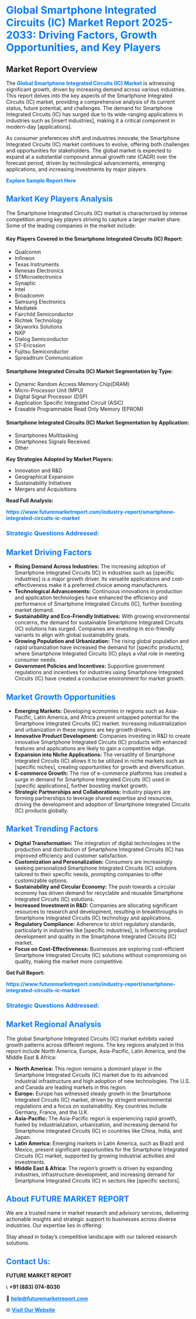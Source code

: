 <h1 style="color: #007BFF;">Global Smartphone Integrated Circuits (IC) Market Report 2025-2033: Driving Factors, Growth Opportunities, and Key Players</h1>

<section id="overview">
<h2>Market Report Overview</h2>
<p>The <a href="https://www.futuremarketreport.com/industry-report/smartphone-integrated-circuits-ic-market" style="color: #007BFF; text-decoration: none;"><strong>Global Smartphone Integrated Circuits (IC) Market</strong></a> is witnessing significant growth, driven by increasing demand across various industries. This report delves into the key aspects of the Smartphone Integrated Circuits (IC) market, providing a comprehensive analysis of its current status, future potential, and challenges. The demand for Smartphone Integrated Circuits (IC) has surged due to its wide-ranging applications in industries such as [insert industries], making it a critical component in modern-day [applications].</p>
<p>As consumer preferences shift and industries innovate, the Smartphone Integrated Circuits (IC) market continues to evolve, offering both challenges and opportunities for stakeholders. The global market is expected to expand at a substantial compound annual growth rate (CAGR) over the forecast period, driven by technological advancements, emerging applications, and increasing investments by major players.</p>
</section>

<section id="overview">
<p><a href="https://www.futuremarketreport.com/request-sample/reportId=82378" style="color: #007BFF; text-decoration: none;"><strong>Explore Sample Report Here</strong></a></p>
</section>

<section id="key-players">
<h2 style="color: #007BFF;">Market Key Players Analysis</h2>
<p>The Smartphone Integrated Circuits (IC) market is characterized by intense competition among key players striving to capture a larger market share. Some of the leading companies in the market include:</p>
<h4>Key Players Covered in the Smartphone Integrated Circuits (IC) Report:</h4>
<ul><li>Qualcomm</li><li>Infineon</li><li>Texas Instruments</li><li>Renesas Electronics</li><li>STMicroelectronics</li><li>Synaptic</li><li>Intel</li><li>Broadcomm</li><li>Samsung Electronics</li><li>Mediatek</li><li>Fairchild Semiconductor</li><li>Richtek Technology</li><li>Skyworks Solutions</li><li>NXP</li><li>Dialog Semiconductor</li><li>ST-Ericssion</li><li>Fujitsu Semiconductor</li><li>Spreadtrum Communication</li></ul>
<h4>Smartphone Integrated Circuits (IC) Market Segmentation by Type:</h4>
<ul><li>Dynamic Random Access Memory Chip(DRAM)</li><li>Micro-Processor Unit (MPU)</li><li>Digital Signal Processor (DSP)</li><li>Application Specific Integrated Circuit (ASIC)</li><li>Erasable Programmable Read Only Memory (EPROM)</li></ul>

<h4>Smartphone Integrated Circuits (IC) Market Segmentation by Application:</h4>
<ul><li>Smartphones Multitasking</li><li>Smartphones Signals Received</li><li>Other</li></ul>
<p><strong>Key Strategies Adopted by Market Players:</strong></p>
<ul>
<li>Innovation and R&D</li>
<li>Geographical Expansion</li>
<li>Sustainability Initiatives</li>
<li>Mergers and Acquisitions</li>
</ul>
</section>

<section>
<p><strong>Read Full Analysis: </strong></p><a href="https://www.futuremarketreport.com/industry-report/smartphone-integrated-circuits-ic-market" style="color: #007BFF; text-decoration: none;"><strong>https://www.futuremarketreport.com/industry-report/smartphone-integrated-circuits-ic-market</strong></a>
<h3 style="color: #007BFF;">Strategic Questions Addressed:</h3>
</section>

<section id="driving-factors">
<h2 style="color: #007BFF;">Market Driving Factors</h2>
<ul>
<li><strong>Rising Demand Across Industries:</strong> The increasing adoption of Smartphone Integrated Circuits (IC) in industries such as [specific industries] is a major growth driver. Its versatile applications and cost-effectiveness make it a preferred choice among manufacturers.</li>
<li><strong>Technological Advancements:</strong> Continuous innovations in production and application technologies have enhanced the efficiency and performance of Smartphone Integrated Circuits (IC), further boosting market demand.</li>
<li><strong>Sustainability and Eco-Friendly Initiatives:</strong> With growing environmental concerns, the demand for sustainable Smartphone Integrated Circuits (IC) solutions has surged. Companies are investing in eco-friendly variants to align with global sustainability goals.</li>
<li><strong>Growing Population and Urbanization:</strong> The rising global population and rapid urbanization have increased the demand for [specific products], where Smartphone Integrated Circuits (IC) plays a vital role in meeting consumer needs.</li>
<li><strong>Government Policies and Incentives:</strong> Supportive government regulations and incentives for industries using Smartphone Integrated Circuits (IC) have created a conducive environment for market growth.</li>
</ul>
</section>

<section id="growth-opportunities">
<h2 style="color: #007BFF;">Market Growth Opportunities</h2>
<ul>
<li><strong>Emerging Markets:</strong> Developing economies in regions such as Asia-Pacific, Latin America, and Africa present untapped potential for the Smartphone Integrated Circuits (IC) market. Increasing industrialization and urbanization in these regions are key growth drivers.</li>
<li><strong>Innovative Product Development:</strong> Companies investing in R&D to create innovative Smartphone Integrated Circuits (IC) products with enhanced features and applications are likely to gain a competitive edge.</li>
<li><strong>Expansion into Niche Applications:</strong> The versatility of Smartphone Integrated Circuits (IC) allows it to be utilized in niche markets such as [specific niches], creating opportunities for growth and diversification.</li>
<li><strong>E-commerce Growth:</strong> The rise of e-commerce platforms has created a surge in demand for Smartphone Integrated Circuits (IC) used in [specific applications], further boosting market growth.</li>
<li><strong>Strategic Partnerships and Collaborations:</strong> Industry players are forming partnerships to leverage shared expertise and resources, driving the development and adoption of Smartphone Integrated Circuits (IC) products globally.</li>
</ul>
</section>

<section id="trending-factors">
<h2 style="color: #007BFF;">Market Trending Factors</h2>
<ul>
<li><strong>Digital Transformation:</strong> The integration of digital technologies in the production and distribution of Smartphone Integrated Circuits (IC) has improved efficiency and customer satisfaction.</li>
<li><strong>Customization and Personalization:</strong> Consumers are increasingly seeking personalized Smartphone Integrated Circuits (IC) solutions tailored to their specific needs, prompting companies to offer customizable options.</li>
<li><strong>Sustainability and Circular Economy:</strong> The push towards a circular economy has driven demand for recyclable and reusable Smartphone Integrated Circuits (IC) solutions.</li>
<li><strong>Increased Investment in R&D:</strong> Companies are allocating significant resources to research and development, resulting in breakthroughs in Smartphone Integrated Circuits (IC) technology and applications.</li>
<li><strong>Regulatory Compliance:</strong> Adherence to strict regulatory standards, particularly in industries like [specific industries], is influencing product development and quality in the Smartphone Integrated Circuits (IC) market.</li>
<li><strong>Focus on Cost-Effectiveness:</strong> Businesses are exploring cost-efficient Smartphone Integrated Circuits (IC) solutions without compromising on quality, making the market more competitive.</li>
</ul>
</section>

<section>
<p><strong>Get Full Report: </strong></p><a href="https://www.futuremarketreport.com/industry-report/smartphone-integrated-circuits-ic-market" style="color: #007BFF; text-decoration: none;"><strong>https://www.futuremarketreport.com/industry-report/smartphone-integrated-circuits-ic-market</strong></a>
<h3 style="color: #007BFF;">Strategic Questions Addressed:</h3>
</section>


<section id="regional-analysis">
<h2 style="color: #007BFF;">Market Regional Analysis</h2>
<p>The global Smartphone Integrated Circuits (IC) market exhibits varied growth patterns across different regions. The key regions analyzed in this report include North America, Europe, Asia-Pacific, Latin America, and the Middle East & Africa:</p>
<ul>
<li><strong>North America:</strong> This region remains a dominant player in the Smartphone Integrated Circuits (IC) market due to its advanced industrial infrastructure and high adoption of new technologies. The U.S. and Canada are leading markets in this region.</li>
<li><strong>Europe:</strong> Europe has witnessed steady growth in the Smartphone Integrated Circuits (IC) market, driven by stringent environmental regulations and a focus on sustainability. Key countries include Germany, France, and the U.K.</li>
<li><strong>Asia-Pacific:</strong> The Asia-Pacific region is experiencing rapid growth, fueled by industrialization, urbanization, and increasing demand for Smartphone Integrated Circuits (IC) in countries like China, India, and Japan.</li>
<li><strong>Latin America:</strong> Emerging markets in Latin America, such as Brazil and Mexico, present significant opportunities for the Smartphone Integrated Circuits (IC) market, supported by growing industrial activities and investments.</li>
<li><strong>Middle East & Africa:</strong> The region’s growth is driven by expanding industries, infrastructure development, and increasing demand for Smartphone Integrated Circuits (IC) in sectors like [specific sectors].</li>
</ul>
</section>

<footer>
<h2 style="color: #007BFF;">About FUTURE MARKET REPORT</h2>
<p>We are a trusted name in market research and advisory services, delivering actionable insights and strategic support to businesses across diverse industries. Our expertise lies in offering:</p>

<p>Stay ahead in today’s competitive landscape with our tailored research solutions.</p>

<h2 style="color: #007BFF;">Contact Us:</h2>
<p><strong>FUTURE MARKET REPORT</strong></p>
<p>📞 <strong>+91 (883) 074-8030</strong></p>
<p>📧 <strong><a href="mailto:help@futuremarketreport.com" style="color: #007BFF;">help@futuremarketreport.com</a></strong></p>
<p>🌐 <strong><a href="https://www.futuremarketreport.com/" style="color: #007BFF;">Visit Our Website</a></strong></p>
</footer>
